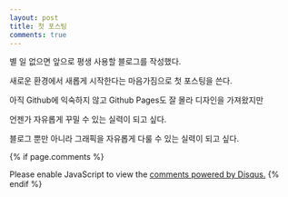 ```yaml
---
layout: post
title: 첫 포스팅
comments: true
---
```


별 일 없으면 앞으로 평생 사용할 블로그를 작성했다.

새로운 환경에서 새롭게 시작한다는 마음가짐으로 첫 포스팅을 쓴다.

아직 Github에 익숙하지 않고 Github Pages도 잘 몰라 디자인을 가져왔지만

언젠가 자유롭게 꾸밀 수 있는 실력이 되고 싶다.

블로그 뿐만 아니라 그래픽을 자유롭게 다룰 수 있는 실력이 되고 싶다.

{% if page.comments %}
<div id="disqus_thread"></div>
<script>

/**
*  RECOMMENDED CONFIGURATION VARIABLES: EDIT AND UNCOMMENT THE SECTION BELOW TO INSERT DYNAMIC VALUES FROM YOUR PLATFORM OR CMS.
*  LEARN WHY DEFINING THESE VARIABLES IS IMPORTANT: https://disqus.com/admin/universalcode/#configuration-variables*/
/*
var disqus_config = function () {
this.page.url = PAGE_URL;  // Replace PAGE_URL with your page's canonical URL variable
this.page.identifier = PAGE_IDENTIFIER; // Replace PAGE_IDENTIFIER with your page's unique identifier variable
};
*/
(function() { // DON'T EDIT BELOW THIS LINE
var d = document, s = d.createElement('script');
s.src = 'https://sjh90.disqus.com/embed.js';
s.setAttribute('data-timestamp', +new Date());
(d.head || d.body).appendChild(s);
})();
</script>
<noscript>Please enable JavaScript to view the <a href="https://disqus.com/?ref_noscript">comments powered by Disqus.</a></noscript>
{% endif %}
